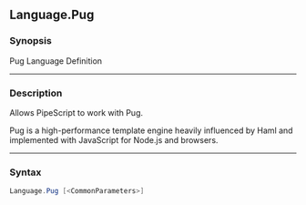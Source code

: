 Language.Pug
------------

### Synopsis
Pug Language Definition

---

### Description

Allows PipeScript to work with Pug.

Pug is a high-performance template engine heavily influenced by Haml and implemented with JavaScript for Node.js and browsers.

---

### Syntax
```PowerShell
Language.Pug [<CommonParameters>]
```
